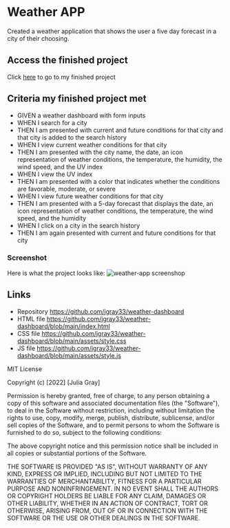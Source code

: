 # Weather APP

Created a weather application that shows the user a five day forecast in a city of their choosing. 

## Access the finished project

Click [here](https://jgray33.github.io/weather-dashboard/) to go to my finished project

## Criteria my finished project met 

* GIVEN a weather dashboard with form inputs
* WHEN I search for a city
* THEN I am presented with current and future conditions for that city and that city is added to the search history
* WHEN I view current weather conditions for that city
* THEN I am presented with the city name, the date, an icon representation of weather conditions, the temperature, the humidity, the wind speed, and the UV index
* WHEN I view the UV index
* THEN I am presented with a color that indicates whether the conditions are favorable, moderate, or severe
* WHEN I view future weather conditions for that city
* THEN I am presented with a 5-day forecast that displays the date, an icon representation of weather conditions, the temperature, the wind speed, and the humidity
* WHEN I click on a city in the search history
* THEN I am again presented with current and future conditions for that city

### Screenshot

Here is what the project looks like: ![weather-app screenshop](https://user-images.githubusercontent.com/95051960/152251997-585eacee-76da-47b4-a946-a135fd173e4a.png)


## Links 
- Repository  https://github.com/jgray33/weather-dashboard
- HTML file https://github.com/jgray33/weather-dashboard/blob/main/index.html
- CSS file  https://github.com/jgray33/weather-dashboard/blob/main/assets/style.css 
- JS file  https://github.com/jgray33/weather-dashboard/blob/main/assets/style.js

MIT License

Copyright (c) [2022] [Julia Gray]

Permission is hereby granted, free of charge, to any person obtaining a copy
of this software and associated documentation files (the "Software"), to deal
in the Software without restriction, including without limitation the rights
to use, copy, modify, merge, publish, distribute, sublicense, and/or sell
copies of the Software, and to permit persons to whom the Software is
furnished to do so, subject to the following conditions:

The above copyright notice and this permission notice shall be included in all
copies or substantial portions of the Software.

THE SOFTWARE IS PROVIDED "AS IS", WITHOUT WARRANTY OF ANY KIND, EXPRESS OR
IMPLIED, INCLUDING BUT NOT LIMITED TO THE WARRANTIES OF MERCHANTABILITY,
FITNESS FOR A PARTICULAR PURPOSE AND NONINFRINGEMENT. IN NO EVENT SHALL THE
AUTHORS OR COPYRIGHT HOLDERS BE LIABLE FOR ANY CLAIM, DAMAGES OR OTHER
LIABILITY, WHETHER IN AN ACTION OF CONTRACT, TORT OR OTHERWISE, ARISING FROM,
OUT OF OR IN CONNECTION WITH THE SOFTWARE OR THE USE OR OTHER DEALINGS IN THE
SOFTWARE.
